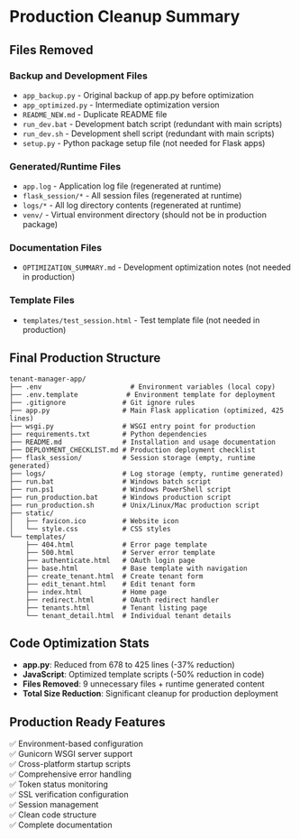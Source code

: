 # Production Cleanup Summary

## Files Removed

### Backup and Development Files

- `app_backup.py` - Original backup of app.py before optimization
- `app_optimized.py` - Intermediate optimization version
- `README_NEW.md` - Duplicate README file
- `run_dev.bat` - Development batch script (redundant with main scripts)
- `run_dev.sh` - Development shell script (redundant with main scripts)
- `setup.py` - Python package setup file (not needed for Flask apps)

### Generated/Runtime Files

- `app.log` - Application log file (regenerated at runtime)
- `flask_session/*` - All session files (regenerated at runtime)
- `logs/*` - All log directory contents (regenerated at runtime)
- `venv/` - Virtual environment directory (should not be in production package)

### Documentation Files

- `OPTIMIZATION_SUMMARY.md` - Development optimization notes (not needed in production)

### Template Files

- `templates/test_session.html` - Test template file (not needed in production)

## Final Production Structure

```
tenant-manager-app/
├── .env                      # Environment variables (local copy)
├── .env.template            # Environment template for deployment
├── .gitignore              # Git ignore rules
├── app.py                  # Main Flask application (optimized, 425 lines)
├── wsgi.py                 # WSGI entry point for production
├── requirements.txt        # Python dependencies
├── README.md               # Installation and usage documentation
├── DEPLOYMENT_CHECKLIST.md # Production deployment checklist
├── flask_session/          # Session storage (empty, runtime generated)
├── logs/                   # Log storage (empty, runtime generated)
├── run.bat                 # Windows batch script
├── run.ps1                 # Windows PowerShell script
├── run_production.bat      # Windows production script
├── run_production.sh       # Unix/Linux/Mac production script
├── static/
│   ├── favicon.ico         # Website icon
│   └── style.css           # CSS styles
└── templates/
    ├── 404.html            # Error page template
    ├── 500.html            # Server error template
    ├── authenticate.html   # OAuth login page
    ├── base.html           # Base template with navigation
    ├── create_tenant.html  # Create tenant form
    ├── edit_tenant.html    # Edit tenant form
    ├── index.html          # Home page
    ├── redirect.html       # OAuth redirect handler
    ├── tenants.html        # Tenant listing page
    └── tenant_detail.html  # Individual tenant details
```

## Code Optimization Stats

- **app.py**: Reduced from 678 to 425 lines (-37% reduction)
- **JavaScript**: Optimized template scripts (-50% reduction in code)
- **Files Removed**: 9 unnecessary files + runtime generated content
- **Total Size Reduction**: Significant cleanup for production deployment

## Production Ready Features

✅ Environment-based configuration  
✅ Gunicorn WSGI server support  
✅ Cross-platform startup scripts  
✅ Comprehensive error handling  
✅ Token status monitoring  
✅ SSL verification configuration  
✅ Session management  
✅ Clean code structure  
✅ Complete documentation
